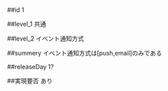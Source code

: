 ##id
1

##level_1
共通

##level_2
イベント通知方式

##summery
イベント通知方式は[push,email]のみである

##releaseDay
1?

##実現要否
あり

